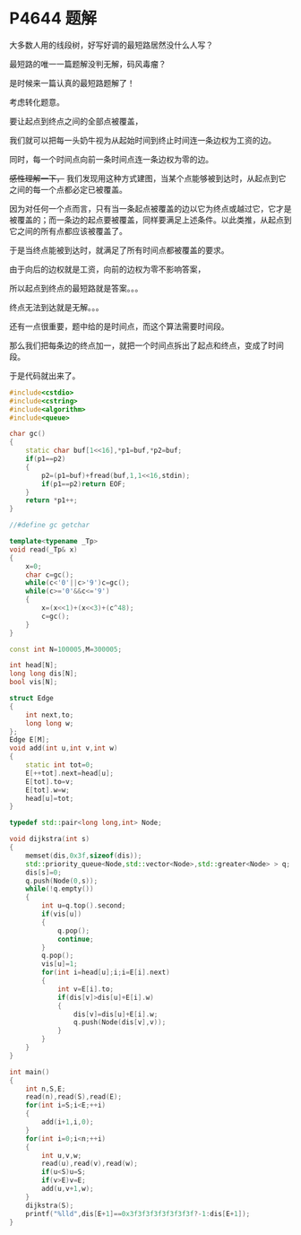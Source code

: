 # P4644 题解

大多数人用的线段树，好写好调的最短路居然没什么人写？

最短路的唯一一篇题解没判无解，码风毒瘤？

是时候来一篇认真的最短路题解了！

考虑转化题意。

要让起点到终点之间的全部点被覆盖，

我们就可以把每一头奶牛视为从起始时间到终止时间连一条边权为工资的边。

同时，每一个时间点向前一条时间点连一条边权为零的边。

~~感性理解一下，~~ 我们发现用这种方式建图，当某个点能够被到达时，从起点到它之间的每一个点都必定已被覆盖。

因为对任何一个点而言，只有当一条起点被覆盖的边以它为终点或越过它，它才是被覆盖的；而一条边的起点要被覆盖，同样要满足上述条件。以此类推，从起点到它之间的所有点都应该被覆盖了。

于是当终点能被到达时，就满足了所有时间点都被覆盖的要求。

由于向后的边权就是工资，向前的边权为零不影响答案，

所以起点到终点的最短路就是答案。。。

终点无法到达就是无解。。。

还有一点很重要，题中给的是时间点，而这个算法需要时间段。

那么我们把每条边的终点加一，就把一个时间点拆出了起点和终点，变成了时间段。

于是代码就出来了。

```cpp
#include<cstdio>
#include<cstring>
#include<algorithm>
#include<queue>

char gc()
{
    static char buf[1<<16],*p1=buf,*p2=buf;
    if(p1==p2)
    {
        p2=(p1=buf)+fread(buf,1,1<<16,stdin);
        if(p1==p2)return EOF;
    }
    return *p1++;
}

//#define gc getchar

template<typename _Tp>
void read(_Tp& x)
{
    x=0;
    char c=gc();
    while(c<'0'||c>'9')c=gc();
    while(c>='0'&&c<='9')
    {
        x=(x<<1)+(x<<3)+(c^48);
        c=gc();
    }
}

const int N=100005,M=300005;

int head[N];
long long dis[N];
bool vis[N];

struct Edge
{
    int next,to;
    long long w;
};
Edge E[M];
void add(int u,int v,int w)
{
    static int tot=0;
    E[++tot].next=head[u];
    E[tot].to=v;
    E[tot].w=w;
    head[u]=tot;
}

typedef std::pair<long long,int> Node;

void dijkstra(int s)
{
    memset(dis,0x3f,sizeof(dis));
    std::priority_queue<Node,std::vector<Node>,std::greater<Node> > q;
    dis[s]=0;
    q.push(Node(0,s));
    while(!q.empty())
    {
        int u=q.top().second;
        if(vis[u])
        {
            q.pop();
            continue;
        }
        q.pop();
        vis[u]=1;
        for(int i=head[u];i;i=E[i].next)
        {
            int v=E[i].to;
            if(dis[v]>dis[u]+E[i].w)
            {
                dis[v]=dis[u]+E[i].w;
                q.push(Node(dis[v],v));
            }
        }
    }
}

int main()
{
    int n,S,E;
    read(n),read(S),read(E);
    for(int i=S;i<E;++i)
    {
        add(i+1,i,0);
    }
    for(int i=0;i<n;++i)
    {
        int u,v,w;
        read(u),read(v),read(w);
        if(u<S)u=S;
        if(v>E)v=E;
        add(u,v+1,w);
    }
    dijkstra(S);
    printf("%lld",dis[E+1]==0x3f3f3f3f3f3f3f3f?-1:dis[E+1]);
}

```

